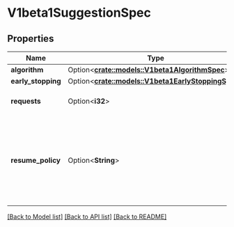 # V1beta1SuggestionSpec

## Properties

Name | Type | Description | Notes
------------ | ------------- | ------------- | -------------
**algorithm** | Option<[**crate::models::V1beta1AlgorithmSpec**](v1beta1.AlgorithmSpec.md)> |  | [optional]
**early_stopping** | Option<[**crate::models::V1beta1EarlyStoppingSpec**](v1beta1.EarlyStoppingSpec.md)> |  | [optional]
**requests** | Option<**i32**> | Number of suggestions requested. | [optional]
**resume_policy** | Option<**String**> | ResumePolicy describes resuming policy which usually take effect after experiment terminated. Default value is Never. | [optional]

[[Back to Model list]](../README.md#documentation-for-models) [[Back to API list]](../README.md#documentation-for-api-endpoints) [[Back to README]](../README.md)


